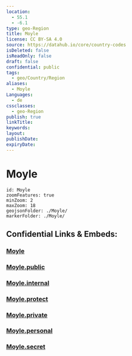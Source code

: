 ```yaml
---
location:
  - 55.1
  - -6.1
type: geo-Region
title: Moyle
license: CC BY-SA 4.0
source: https://datahub.io/core/country-codes
isDeleted: false
isReadOnly: false
draft: false
confidential: public
tags:
  - geo/Country/Region
aliases:
  - Moyle
Languages:
  - de
cssclasses:
  - geo-Region
publish: true
linkTitle:
keywords:
layout:
publishDate:
expiryDate:
---
```


# Moyle

```leaflet
id: Moyle
zoomFeatures: true 
minZoom: 2 
maxZoom: 18
geojsonFolder: ./Moyle/
markerFolder: ./Moyle/
```


## Confidential Links & Embeds: 

### [Moyle](/_Standards/Earth/Continent/Europe/Europe~North/UK/Ireland~North/counties~Ireland~North/Moyle.md) 

### [Moyle.public](/_public/Earth/Continent/Europe/Europe~North/UK/Ireland~North/counties~Ireland~North/Moyle.public.md) 

### [Moyle.internal](/_internal/Earth/Continent/Europe/Europe~North/UK/Ireland~North/counties~Ireland~North/Moyle.internal.md) 

### [Moyle.protect](/_protect/Earth/Continent/Europe/Europe~North/UK/Ireland~North/counties~Ireland~North/Moyle.protect.md) 

### [Moyle.private](/_private/Earth/Continent/Europe/Europe~North/UK/Ireland~North/counties~Ireland~North/Moyle.private.md) 

### [Moyle.personal](/_personal/Earth/Continent/Europe/Europe~North/UK/Ireland~North/counties~Ireland~North/Moyle.personal.md) 

### [Moyle.secret](/_secret/Earth/Continent/Europe/Europe~North/UK/Ireland~North/counties~Ireland~North/Moyle.secret.md)


